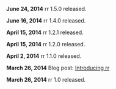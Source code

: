**June 24, 2014**
rr 1.5.0 released.

**June 16, 2014**
rr 1.4.0 released.

**April 15, 2014** rr 1.2.1 released.

**April 15, 2014** rr 1.2.0 released.

**April 2, 2014** rr 1.1.0 released.

**March 26, 2014** Blog post: [Introducing rr](http://robert.ocallahan.org/2014/03/introducing-rr.html)

**March 26, 2014** rr 1.0 released.